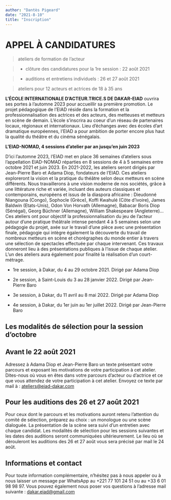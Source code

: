 ```yaml
---
author: "Dantès Pigeard"
date: "2021-8-10"
title: "Inscription"
---
```


# APPEL À CANDIDATURES

> ateliers de formation de l’acteur

> - clôture des candidatures pour la 1re session : 22 août 2021

> - auditions et entretiens individuels : 26 et 27 août 2021

> ateliers pour 12 acteurs et actrices de 18 à 35 ans

**L’ÉCOLE INTERNATIONALE D’ACTEUR.TRICE.S DE DAKAR-EIAD** ouvrira ses portes à l’automne 2023 pour accueillir sa première promotion. Le projet pédagogique de l’EIAD réside dans la formation et la professionnalisation des actrices et des acteurs, des metteuses et metteurs en scène de demain. L’école s’inscrira au coeur d’un réseau de partenaires locaux, régionaux et internationaux. Lieu d’échanges avec des écoles d’art dramatique européennes, l’EIAD a pour ambition de porter encore plus haut la qualité du théâtre et du cinéma sénégalais.

**L’EIAD-NOMAD, 4 sessions d’atelier par an jusqu’en juin 2023**

D’ici l’automne 2023, l’EIAD met en place 36 semaines d’ateliers sous l’appellation EIAD-NOMAD réparties en 8 sessions de 4 à 5 semaines entre octobre 2021 et juin 2023. En 2021-2022, les ateliers seront dirigés par Jean-Pierre Baro et Adama Diop, fondateurs de l’EIAD.
Ces ateliers exploreront la vision et la pratique du théâtre selon deux metteurs en scène différents. Nous travaillerons à une vision moderne de nos sociétés, grâce à une littérature riche et variée, incluant des auteurs classiques et contemporains, européens et issus de la diaspora africaine : Dieudonné Niangouna (Congo), Sophocle (Grèce), Koffi Kwahulé (Côte d’ivoire), James Baldwin (Etats-Unis), Odon Von Horvath (Allemagne), Babacar Boris Diop (Sénégal), Georg Büchner (Allemagne), William Shakespeare (Angleterre)… Ces ateliers ont pour objectif la professionnalisation du jeu de l’acteur autour d’une pratique théâtrale intense pendant 4 à 5 semaines selon une pédagogie du projet, axée sur le travail d’une pièce avec une présentation finale, pédagogie qui intègre également la découverte du travail de nombreux metteurs en scène et chorégraphes du monde entier à travers une sélection de spectacles effectuée par chaque intervenant.
Ces travaux donneront lieu à des présentations publiques à l’issue de chaque atelier. L’un des ateliers aura également pour finalité la réalisation d’un court-métrage.

- 1re session, à Dakar, du 4 au 29 octobre 2021. Dirigé par Adama Diop

- 2e session, à Saint-Louis du 3 au 28 janvier 2022. Dirigé par Jean-Pierre Baro

- 3e session, à Dakar, du 11 avril au 8 mai 2022. Dirigé par Adama Diop

- 4e session, à Dakar, du 1er juin au 1er juillet 2022. Dirigé par Jean-Pierre Baro

## Les modalités de sélection pour la session d’octobre

## Avant le 22 août 2021

Adressez à Adama Diop et Jean-Pierre Baro un texte présentant votre parcours et exposant les motivations de votre participation à cet atelier. Dites-nous où vous en êtes dans votre parcours d’acteur ou d’actrice et ce que vous attendez de votre participation à cet atelier. Envoyez ce texte par mail à : ateliers@eiad-dakar.com

## Pour les auditions des 26 et 27 août 2021

Pour ceux dont le parcours et les motivations auront retenu l’attention du comité de sélection, préparez au choix : un monologue ou une scène dialoguée. La présentation de la scène sera suivi d’un entretien avec chaque candidat.
Les modalités de sélection pour les sessions suivantes et les dates des auditions seront communiquées ultérieurement.
Le lieu où se dérouleront les auditions des 26 et 27 août vous sera précisé par mail le 24 août.

## Informations et contact

Pour toute information complémentaire, n’hésitez pas à nous appeler ou à nous laisser un message par WhatsApp au +221 77 101 24 51 ou au +33 6 01 98 98 97. Vous pouvez également nous poser vos questions à l’adresse mail suivante : dakar.eiad@gmail.com
